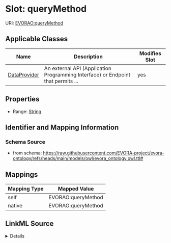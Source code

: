 

# Slot: queryMethod



URI: [EVORAO:queryMethod](https://raw.githubusercontent.com/EVORA-project/evora-ontology/refs/heads/main/models/owl/evora_ontology.owl.ttl#queryMethod)



<!-- no inheritance hierarchy -->





## Applicable Classes

| Name | Description | Modifies Slot |
| --- | --- | --- |
| [DataProvider](DataProvider.md) | An external API (Application Programming Interface) or Endpoint that permits ... |  yes  |







## Properties

* Range: [String](String.md)





## Identifier and Mapping Information







### Schema Source


* from schema: https://raw.githubusercontent.com/EVORA-project/evora-ontology/refs/heads/main/models/owl/evora_ontology.owl.ttl#




## Mappings

| Mapping Type | Mapped Value |
| ---  | ---  |
| self | EVORAO:queryMethod |
| native | EVORAO:queryMethod |




## LinkML Source

<details>
```yaml
name: queryMethod
from_schema: https://raw.githubusercontent.com/EVORA-project/evora-ontology/refs/heads/main/models/owl/evora_ontology.owl.ttl#
rank: 1000
alias: queryMethod
domain_of:
- DataProvider
range: string

```
</details>